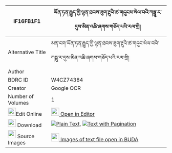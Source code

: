 |IF16FB1F1|ཡོན་ཏན་རྒྱུད་ཀྱི་ལྷན་ཐབས་ཟུག་རྔུའི་ཚ་གདུངས་སེལ་བའི་ཀཏྤཱུ་ར་དུས་མིན་འཆི་ཞགས་གཅོད་པའི་རལ་གྲི། 
| --- | --- 
|Alternative Title |མན་ངག་ཡོན་ཏན་རྒྱུད་ཀྱི་ལྷན་ཐབས་ཟུག་རྔུའི་ཚ་གདུང་སེལ་བའི་ཀཏྦུ་ར་དུས་མིན་འཆི་ཞགས་གཅོད་པའི་རལ་གྲི།
|Author | 
|BDRC ID | W4CZ74384
|Creator | Google OCR
|Number of Volumes| 1
|<img width="25" src="https://img.icons8.com/color/25/000000/edit-property.png">Edit Online| [<img width="25" src="https://avatars.githubusercontent.com/u/45091458?s=200&v=4"> Open in Editor](http://editor.openpecha.org/IF16FB1F1)
|<img width="25" src="https://img.icons8.com/fluent/48/000000/download-2.png"/>  Download | [![](https://img.icons8.com/color/20/000000/txt.png)Plain Text](https://github.com/Openpecha/IF16FB1F1/releases/download/v1/yonten_gyu_kyi_lhentab_zukngu__plain_IF16FB1F1.zip), [![](https://img.icons8.com/color/20/000000/txt.png)Text with Pagination](https://github.com/Openpecha/IF16FB1F1/releases/download/v1/yonten_gyu_kyi_lhentab_zukngu__pages_IF16FB1F1.zip)
|<img width="25" src="https://img.icons8.com/plasticine/100/000000/pictures-folder.png"/>  Source Images | [<img width="25" src="https://library.bdrc.io/icons/BUDA-small.svg"> Images of text file open in BUDA](https://library.bdrc.io/show/bdr:W4CZ74384)